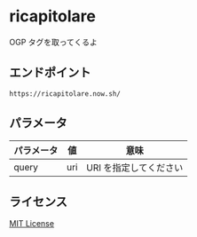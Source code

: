 # ricapitolare

OGP タグを取ってくるよ

## エンドポイント

```
https://ricapitolare.now.sh/
```

## パラメータ

| パラメータ | 値  | 意味                   |
| ---------- | --- | ---------------------- |
| query      | uri | URI を指定してください |

## ライセンス

[MIT License](/LICENSE)
